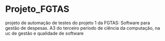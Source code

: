 # Projeto_FGTAS
projeto de automação de testes do projeto 1 da FGTAS: Software para gestão de despesas. A3 do terceiro período de ciência da computação, na uc de gestão e qualidade de software
